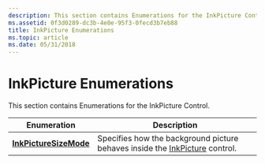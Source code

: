 ```yaml
---
description: This section contains Enumerations for the InkPicture Control.
ms.assetid: 0f3d0289-dc3b-4e0e-95f3-0fecd3b7eb88
title: InkPicture Enumerations
ms.topic: article
ms.date: 05/31/2018
---
```


# InkPicture Enumerations

This section contains Enumerations for the InkPicture Control.



| Enumeration                                      | Description                                                                                                                |
|--------------------------------------------------|----------------------------------------------------------------------------------------------------------------------------|
| [**InkPictureSizeMode**](/windows/desktop/api/msinkaut/ne-msinkaut-inkpicturesizemode) | Specifies how the background picture behaves inside the [InkPicture](inkpicture-control-reference.md) control.<br/> |



 

 

 




